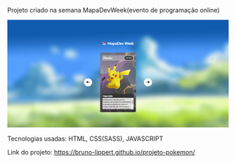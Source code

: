 Projeto criado na semana MapaDevWeek(evento de programação online)

<img src="imgSite.png" alt="projeto-pokemon">

Tecnologias usadas: HTML, CSS(SASS), JAVASCRIPT

Link do projeto: https://bruno-lippert.github.io/projeto-pokemon/